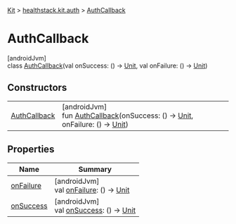 
[Kit](../../../kit.html) > [healthstack.kit.auth](../index.html) > [AuthCallback](index.html)



# AuthCallback



[androidJvm]\
class [AuthCallback](index.html)(val onSuccess: () -&gt; [Unit](https://kotlinlang.org/api/latest/jvm/stdlib/kotlin/-unit/index.html), val onFailure: () -&gt; [Unit](https://kotlinlang.org/api/latest/jvm/stdlib/kotlin/-unit/index.html))



## Constructors


| | |
|---|---|
| [AuthCallback](-auth-callback.html) | [androidJvm]<br>fun [AuthCallback](-auth-callback.html)(onSuccess: () -&gt; [Unit](https://kotlinlang.org/api/latest/jvm/stdlib/kotlin/-unit/index.html), onFailure: () -&gt; [Unit](https://kotlinlang.org/api/latest/jvm/stdlib/kotlin/-unit/index.html)) |


## Properties


| Name | Summary |
|---|---|
| [onFailure](on-failure.html) | [androidJvm]<br>val [onFailure](on-failure.html): () -&gt; [Unit](https://kotlinlang.org/api/latest/jvm/stdlib/kotlin/-unit/index.html) |
| [onSuccess](on-success.html) | [androidJvm]<br>val [onSuccess](on-success.html): () -&gt; [Unit](https://kotlinlang.org/api/latest/jvm/stdlib/kotlin/-unit/index.html) |


